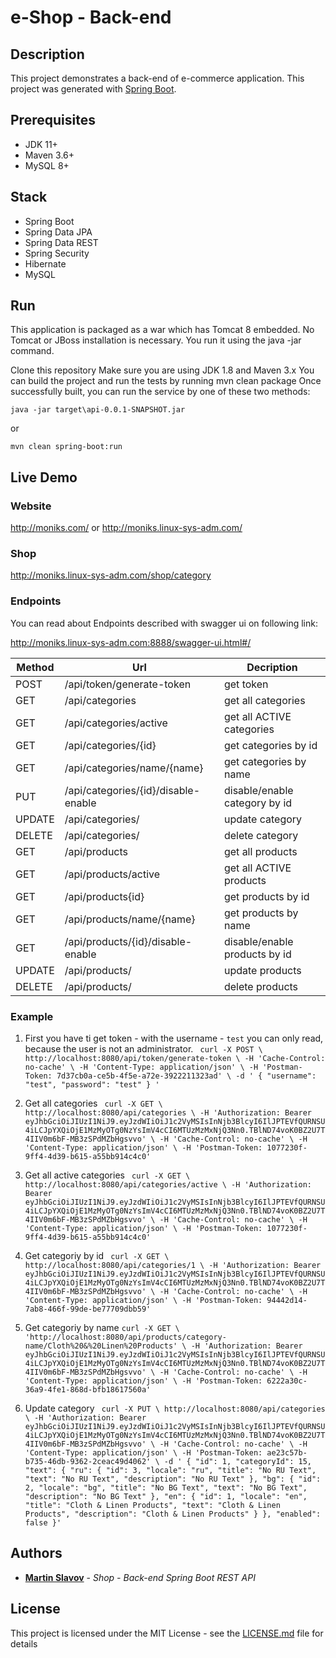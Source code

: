 # e-Shop - Back-end

## Description

This project demonstrates a back-end of e-commerce application. This project was generated with [Spring Boot](https://spring.io/projects/spring-boot).

## Prerequisites
- JDK 11+
- Maven 3.6+
- MySQL 8+

## Stack
- Spring Boot
- Spring Data JPA
- Spring Data REST
- Spring Security
- Hibernate
- MySQL

## Run
This application is packaged as a war which has Tomcat 8 embedded. No Tomcat or JBoss installation is necessary. You run it using the java -jar command.

Clone this repository
Make sure you are using JDK 1.8 and Maven 3.x
You can build the project and run the tests by running mvn clean package
Once successfully built, you can run the service by one of these two methods:

`java -jar target\api-0.0.1-SNAPSHOT.jar`

or

`mvn clean spring-boot:run`

## Live Demo
### Website
http://moniks.com/
or
http://moniks.linux-sys-adm.com/

### Shop
http://moniks.linux-sys-adm.com/shop/category



### Endpoints

You can read about Endpoints described with swagger ui on following link:

http://moniks.linux-sys-adm.com:8888/swagger-ui.html#/

| Method | Url | Decription |
| ------ | --- | ---------- |
| POST    |/api/token/generate-token  | get token |
| GET    |/api/categories| get all categories |
| GET    |/api/categories/active| get all ACTIVE categories |
| GET    |/api/categories/{id}| get categories by id|
| GET    |/api/categories/name/{name}| get categories by name|
| PUT    |/api/categories/{id}/disable-enable| disable/enable category by id|
| UPDATE    |/api/categories/| update category |
| DELETE    |/api/categories/| delete category |
| GET    |/api/products| get all products |
| GET    |/api/products/active| get all ACTIVE products |
| GET    |/api/products{id}| get products by id|
| GET    |/api/products/name/{name}| get products by name|
| GET    |/api/products/{id}/disable-enable| disable/enable products by id|
| UPDATE    |/api/products/| update products |
| DELETE    |/api/products/| delete products |




### Example 
1. First you have ti get token - with the username - `test` you can only read, because the user is not an administrator.
` curl -X POST \
  http://localhost:8080/api/token/generate-token \
  -H 'Cache-Control: no-cache' \
  -H 'Content-Type: application/json' \
  -H 'Postman-Token: 7d37cb0a-ce5b-4f5e-a72e-3922211323ad' \
  -d ' { "username": "test", "password": "test" } '`

2. Get all categories
` curl -X GET \
  http://localhost:8080/api/categories \
  -H 'Authorization: Bearer eyJhbGciOiJIUzI1NiJ9.eyJzdWIiOiJ1c2VyMSIsInNjb3BlcyI6IlJPTEVfQURNSU4iLCJpYXQiOjE1MzMyOTg0NzYsImV4cCI6MTUzMzMxNjQ3Nn0.TBlND74voK0BZ2U7T4IIV0m6bF-MB3zSPdMZbHgsvvo' \
  -H 'Cache-Control: no-cache' \
  -H 'Content-Type: application/json' \
  -H 'Postman-Token: 1077230f-9ff4-4d39-b615-a55bb914c4c0'`

3. Get all active categories
` curl -X GET \
  http://localhost:8080/api/categories/active \
  -H 'Authorization: Bearer eyJhbGciOiJIUzI1NiJ9.eyJzdWIiOiJ1c2VyMSIsInNjb3BlcyI6IlJPTEVfQURNSU4iLCJpYXQiOjE1MzMyOTg0NzYsImV4cCI6MTUzMzMxNjQ3Nn0.TBlND74voK0BZ2U7T4IIV0m6bF-MB3zSPdMZbHgsvvo' \
  -H 'Cache-Control: no-cache' \
  -H 'Content-Type: application/json' \
  -H 'Postman-Token: 1077230f-9ff4-4d39-b615-a55bb914c4c0'`

4. Get categoriy by id
` curl -X GET \
  http://localhost:8080/api/categories/1 \
  -H 'Authorization: Bearer eyJhbGciOiJIUzI1NiJ9.eyJzdWIiOiJ1c2VyMSIsInNjb3BlcyI6IlJPTEVfQURNSU4iLCJpYXQiOjE1MzMyOTg0NzYsImV4cCI6MTUzMzMxNjQ3Nn0.TBlND74voK0BZ2U7T4IIV0m6bF-MB3zSPdMZbHgsvvo' \
  -H 'Cache-Control: no-cache' \
  -H 'Content-Type: application/json' \
  -H 'Postman-Token: 94442d14-7ab8-466f-99de-be77709dbb59'`

5. Get categoriy by name
`curl -X GET \
  'http://localhost:8080/api/products/category-name/Cloth%20&%20Linen%20Products' \
  -H 'Authorization: Bearer eyJhbGciOiJIUzI1NiJ9.eyJzdWIiOiJ1c2VyMSIsInNjb3BlcyI6IlJPTEVfQURNSU4iLCJpYXQiOjE1MzMyOTg0NzYsImV4cCI6MTUzMzMxNjQ3Nn0.TBlND74voK0BZ2U7T4IIV0m6bF-MB3zSPdMZbHgsvvo' \
  -H 'Cache-Control: no-cache' \
  -H 'Content-Type: application/json' \
  -H 'Postman-Token: 6222a30c-36a9-4fe1-868d-bfb18617560a'`

6. Update category
` curl -X PUT \
  http://localhost:8080/api/categories \
  -H 'Authorization: Bearer eyJhbGciOiJIUzI1NiJ9.eyJzdWIiOiJ1c2VyMSIsInNjb3BlcyI6IlJPTEVfQURNSU4iLCJpYXQiOjE1MzMyOTg0NzYsImV4cCI6MTUzMzMxNjQ3Nn0.TBlND74voK0BZ2U7T4IIV0m6bF-MB3zSPdMZbHgsvvo' \
  -H 'Cache-Control: no-cache' \
  -H 'Content-Type: application/json' \
  -H 'Postman-Token: ae23c57b-b735-46db-9362-2ceac49d4062' \
  -d ' {
        "id": 1,
        "categoryId": 15,
        "text": {
            "ru": {
                "id": 3,
                "locale": "ru",
                "title": "No RU Text",
                "text": "No RU Text",
                "description": "No RU Text"
            },
            "bg": {
                "id": 2,
                "locale": "bg",
                "title": "No BG Text",
                "text": "No BG Text",
                "description": "No BG Text"
            },
            "en": {
                "id": 1,
                "locale": "en",
                "title": "Cloth & Linen Products",
                "text": "Cloth & Linen Products",
                "description": "Cloth & Linen Products"
            }
        },
        "enabled": false
    }'`

## Authors

* **[Martin Slavov](https://www.linkedin.com/in/slavovmartin)** - *Shop - Back-end Spring Boot REST API*


## License

This project is licensed under the MIT License - see the [LICENSE.md](https://opensource.org/licenses/MIT) file for details
